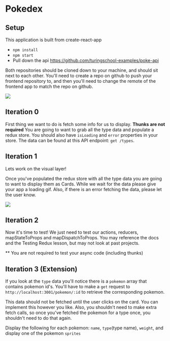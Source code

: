 # Pokedex

## Setup

This application is built from create-react-app

- `npm install`
- `npm start`
- Pull down the api https://github.com/turingschool-examples/poke-api

Both repositories should be cloned down to your machine, and should sit next to
each other. You'll need to create a repo on github to push your frontend
repository to, and then you'll need to change the remote of the frontend app to
match the repo on github.

![](./app.gif)

## Iteration 0

First thing we want to do is fetch some info for us to display. **Thunks are not required**
You are going to want to grab all the type data and populate a redux store. You should also have `isLoading` and `error` properties in your store. The data can be found at this API endpoint: `get /types`.

## Iteration 1

Lets work on the visual layer!

Once you've populated the redux store with all the type data you are going to want to display them as Cards. While we wait for the data please give your app a loading gif. Also, if there is an error fetching the data, please let the user know.

![](./loading.gif)

## Iteration 2

Now it's time to test! We just need to test our actions, reducers, mapStateToProps and mapDispatchToProps. You may reference the docs and the Testing Redux lesson, but may not look at past projects.

** You are not required to test your async code (including thunks)

## Iteration 3 (Extension)

If you look at the `type` data you'll notice there is a `pokemon` array that contains pokemon id's. You'll have to make a `get` request to `http://localhost:3001/pokemon/:id` to retrieve the corresponding pokemon.

This data should not be fetched until the user clicks on the card. You can implement this however you like. Also, you shouldn't need to make extra fetch calls, so once you've fetched the pokemon for a type once, you shouldn't need to do that again.

Display the following for each pokemon:
`name`, `type`(type name), `weight`, and display one of the pokemon `sprites`  
